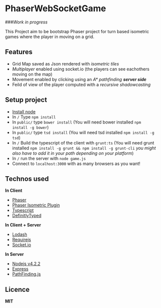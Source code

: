 # PhaserWebSocketGame

###*Work in progress*

This Project aim to be bootstrap Phaser project for turn based isometric games where the player in moving on a grid.

## Features
* Grid Map saved as Json rendered with _isometric tiles_
* _Multiplayer_ enabled using socket.io (the players can see eachothers moving on the map)
* Movement enabled by clicking using an _A\* pathfinding **server side**_
* Feild of view of the player computed with a _recursive shadowcasting_

## Setup project
* [Install node](https://nodejs.org/)
* In `/` Type `npm install`
* In `public/` type `bower install` (You will need bower installed `npm install -g bower`)
* In `public/` type `tsd install` (You will need tsd installed `npm install -g tsd`)
* In `/` Build the typescript of the client with `grunt:ts` (You will need grunt installed `npm install -g grunt && npm install -g grunt-cli` _you might also have to add it in your path depending on your platform_)
* In `/` run the server with `node game.js`
* Connect to `localhost:3000` with as many browsers as you want!

## Technos used

**In Client**
* [Phaser](http://www.phaser.io/)
* [Phaser Isometric Plugin](http://www.rotates.org/phaser/iso/)
* [Typescript](http://www.typescriptlang.org/)
* [DefinitlyTyped](http://definitelytyped.org/)

**In Client + Server**
* [Lodash](https://lodash.com/)
* [Requirejs](http://requirejs.org/)
* [Socket.io](http://socket.io/)

**In Server**
* [Nodejs v4.2.2](https://nodejs.org)
* [Express](http://expressjs.com/)
* [PathFinding.js](https://github.com/qiao/PathFinding.js/)

## Licence
**MIT**
